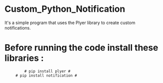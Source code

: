 # Custom_Python_Notification
It's a simple program that uses the Plyer library to create custom notifications.

# Before running the code install these libraries : #
             # pip install plyer #
         # pip install notification #
